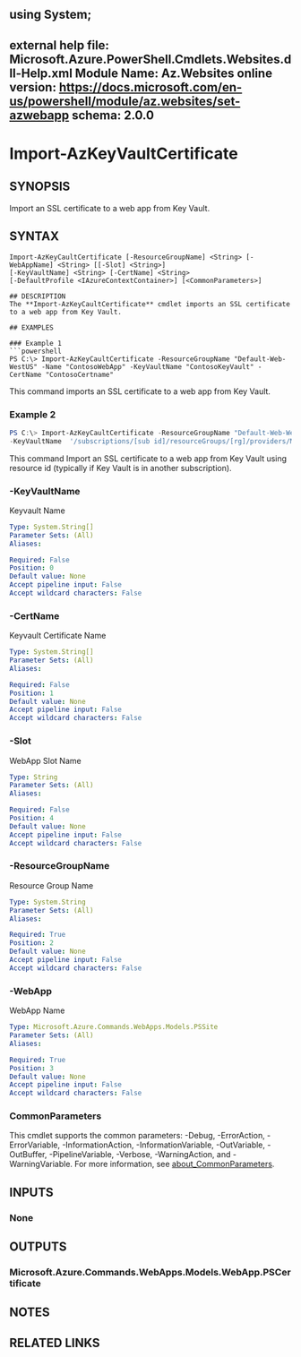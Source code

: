 ﻿using System;
---
external help file: Microsoft.Azure.PowerShell.Cmdlets.Websites.dll-Help.xml
Module Name: Az.Websites
online version: https://docs.microsoft.com/en-us/powershell/module/az.websites/set-azwebapp
schema: 2.0.0
---

# Import-AzKeyVaultCertificate

## SYNOPSIS
Import an SSL certificate to a web app from Key Vault. 

## SYNTAX

```
Import-AzKeyCaultCertificate [-ResourceGroupName] <String> [-WebAppName] <String> [[-Slot] <String>]
[-KeyVaultName] <String> [-CertName] <String> 
[-DefaultProfile <IAzureContextContainer>] [<CommonParameters>]

## DESCRIPTION
The **Import-AzKeyCaultCertificate** cmdlet imports an SSL certificate to a web app from Key Vault.

## EXAMPLES

### Example 1
```powershell
PS C:\> Import-AzKeyCaultCertificate -ResourceGroupName "Default-Web-WestUS" -Name "ContosoWebApp" -KeyVaultName "ContosoKeyVault" -CertName "ContosoCertname"
```

This command imports an SSL certificate to a web app from Key Vault.

### Example 2
```powershell
PS C:\> Import-AzKeyCaultCertificate -ResourceGroupName "Default-Web-WestUS" -Name "ContosoWebApp" 
-KeyVaultName  '/subscriptions/[sub id]/resourceGroups/[rg]/providers/Microsoft.KeyVault/vaults/[vault name]' -CertName "ContosoCertname"
```

This command Import an SSL certificate to a web app from Key Vault using resource id (typically if Key Vault is in another subscription).

### -KeyVaultName
Keyvault Name

```yaml
Type: System.String[]
Parameter Sets: (All)
Aliases:

Required: False
Position: 0
Default value: None
Accept pipeline input: False
Accept wildcard characters: False
```
### -CertName
Keyvault Certificate Name

```yaml
Type: System.String[]
Parameter Sets: (All)
Aliases:

Required: False
Position: 1
Default value: None
Accept pipeline input: False
Accept wildcard characters: False
```

### -Slot
WebApp Slot Name

```yaml
Type: String
Parameter Sets: (All)
Aliases:

Required: False
Position: 4
Default value: None
Accept pipeline input: False
Accept wildcard characters: False
```

### -ResourceGroupName
Resource Group Name

```yaml
Type: System.String
Parameter Sets: (All)
Aliases:

Required: True
Position: 2
Default value: None
Accept pipeline input: False
Accept wildcard characters: False
```

### -WebApp
WebApp Name

```yaml
Type: Microsoft.Azure.Commands.WebApps.Models.PSSite
Parameter Sets: (All)
Aliases:

Required: True
Position: 3
Default value: None
Accept pipeline input: False
Accept wildcard characters: False
```

### CommonParameters
This cmdlet supports the common parameters: -Debug, -ErrorAction, -ErrorVariable, -InformationAction, -InformationVariable, -OutVariable, -OutBuffer, -PipelineVariable, -Verbose, -WarningAction, and -WarningVariable. For more information, see [about_CommonParameters](http://go.microsoft.com/fwlink/?LinkID=113216).

## INPUTS

### None

## OUTPUTS

### Microsoft.Azure.Commands.WebApps.Models.WebApp.PSCertificate

## NOTES

## RELATED LINKS

